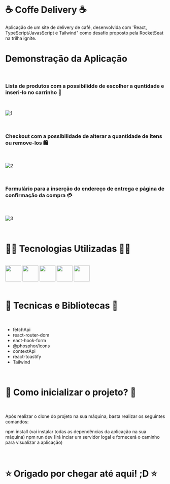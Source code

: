 # ☕ Coffe Delivery ☕
Aplicação de um site de delivery de café, desenvolvida com 'React, TypeScript/JavasScript e Tailwind" como desafio proposto pela RocketSeat na trilha ignite.

# Demonstração da Aplicação
<br/>

### Lista de produtos com a possibilidde de escolher a quntidade e inseri-lo no carrinho 🛒

<br/>

![1](https://github.com/JhonesJhonatas/coffee-delivery/assets/105026951/eaef5cc1-ed7d-4153-be91-945cde1c001d)

<br/>

### Checkout com a possibilidade de alterar a quantidade de itens ou remove-los 🛍️

<br/>

![2](https://github.com/JhonesJhonatas/coffee-delivery/assets/105026951/fc1e5014-2d4d-4289-8f4a-3381a8fc0ae3)

<br/>

### Formulário para a inserção do endereço de entrega e página de confirmação da compra 💳

<br/>

![3](https://github.com/JhonesJhonatas/coffee-delivery/assets/105026951/84bbfc94-823d-4b82-996c-8468b5c8299e)

<br/>

# 👨‍💻 Tecnologias Utilizadas 👨‍💻

<br/>

<div class="display: flex, gap: 4rem">

  <img src="https://camo.githubusercontent.com/adb5a4ad9ef6595b2588c371f02296da3cb3533f4a7387a19f0818501e75f2ea/68747470733a2f2f63646e2e6a7364656c6976722e6e65742f67682f64657669636f6e732f64657669636f6e2f69636f6e732f6e706d2f6e706d2d6f726967696e616c2d776f72646d61726b2e737667" width="50" />
  <img src="https://camo.githubusercontent.com/528e232c728b497080cbf31d2a7e797caa81e402ff81643f79b2c2c395a29f17/68747470733a2f2f63646e2e6a7364656c6976722e6e65742f67682f64657669636f6e732f64657669636f6e2f69636f6e732f6a6176617363726970742f6a6176617363726970742d706c61696e2e737667" width="50" />
  <img src="https://camo.githubusercontent.com/c04208976fe84f5bfd2111ba446acf65ff373c962ed80bbf7aa028820a5bbd79/68747470733a2f2f63646e2e6a7364656c6976722e6e65742f67682f64657669636f6e732f64657669636f6e2f69636f6e732f747970657363726970742f747970657363726970742d706c61696e2e737667" width="50" />
  <img src="https://camo.githubusercontent.com/27d0b117da00485c56d69aef0fa310a3f8a07abecc8aa15fa38c8b78526c60ac/68747470733a2f2f63646e2e6a7364656c6976722e6e65742f67682f64657669636f6e732f64657669636f6e2f69636f6e732f72656163742f72656163742d6f726967696e616c2e737667" width="50" />
  <img src="https://upload.wikimedia.org/wikipedia/commons/d/d5/Tailwind_CSS_Logo.svg" width="50"" />
  
</div>

<br/>

# 📖 Tecnicas e Bibliotecas 📖

<br/>

<ul>
  <li>fetchApi</li>
  <li>react-router-dom</li>
  <li>eact-hook-form</li>
  <li>@phosphor/icons</li>
  <li>contextApi</li>
  <li>react-toastify</li>
  <li>Tailwind</li>
</ul>
                                                                                                  
<br/>

# 🤔 Como inicializar o projeto? 🤔

<br/>
                                                                                                  
Após realizar o clone do projeto na sua máquina, basta realizar os seguintes comandos:

npm install (vai instalar todas as dependências da aplicação na sua máquina)
npm run dev (Irá inciar um servidor logal e fornecerá o caminho para visualizar a aplicação)

<br/>
                                                                                                  
# ⭐ Origado por chegar até aqui! ;D ⭐
